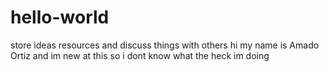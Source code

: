 # hello-world
store ideas resources and discuss things with others
hi my name is Amado Ortiz and im new at this so i dont know what the heck im doing

